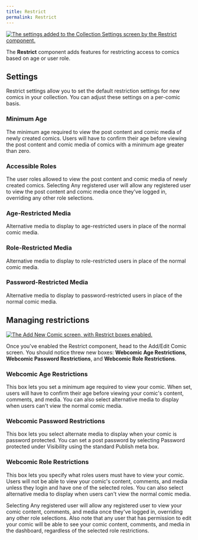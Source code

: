 ```yaml
---
title: Restrict
permalink: Restrict
---
```


[![The settings added to the Collection Settings screen by the Restrict
component.][img-1]][img-1]

The **Restrict** component adds features for restricting access to comics based
on age or user role.

## Settings

Restrict settings allow you to set the default restriction settings for new
comics in your collection. You can adjust these settings on a per-comic basis.

### Minimum Age

The minimum age required to view the post content and comic media of newly
created comics. Users will have to confirm their age before viewing the post
content and comic media of comics with a minimum age greater than zero.

### Accessible Roles

The user roles allowed to view the post content and comic media of newly created
comics. Selecting Any registered user will allow any registered user to view the
post content and comic media once they've logged in, overriding any other role
selections.

### Age-Restricted Media

Alternative media to display to age-restricted users in place of the normal
comic media.

### Role-Restricted Media

Alternative media to display to role-restricted users in place of the normal
comic media.

### Password-Restricted Media

Alternative media to display to password-restricted users in place of the
normal comic media.

## Managing restrictions

[![The Add New Comic screen, with Restrict boxes enabled.][img-2]][img-2]

Once you've enabled the Restrict component, head to the Add/Edit Comic screen.
You should notice threw new boxes: **Webcomic Age Restrictions**, **Webcomic
Password Restrictions**, and **Webcomic Role Restrictions**.

### Webcomic Age Restrictions

This box lets you set a minimum age required to view your comic. When set, users
will have to confirm their age before viewing your comic's content, comments,
and media. You can also select alternative media to display when users can't
view the normal comic media.

### Webcomic Password Restrictions

This box lets you select alternate media to display when your comic is password
protected. You can set a post password by selecting Password protected under
Visibility using the standard Publish meta box.

### Webcomic Role Restrictions

This box lets you specify what roles users must have to view your comic. Users
will not be able to view your comic's content, comments, and media unless they
login and have one of the selected roles. You can also select alternative media
to display when users can't view the normal comic media.

Selecting Any registered user will allow any registered user to view your comic
content, comments, and media once they've logged in, overriding any other role
selections. Also note that any user that has permission to edit your comic will
be able to see your comic content, comments, and media in the dashboard,
regardless of the selected role restrictions.

[img-1]: srv/Restrict.png
[img-2]: srv/Restrict-Box.png

